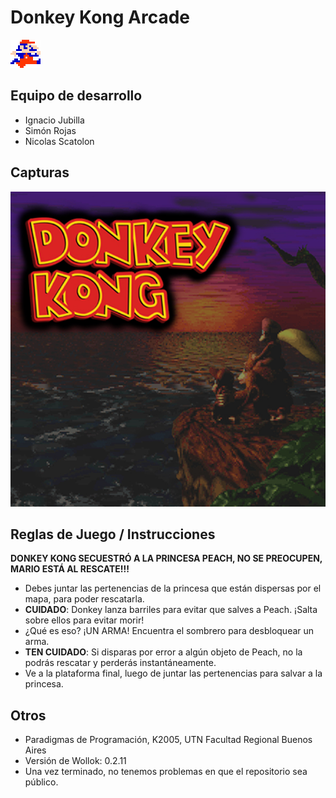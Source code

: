 # Donkey Kong Arcade

![Mario Salta](/assets/marioUpD.png "Mario Salta")

## Equipo de desarrollo

- Ignacio Jubilla
- Simón Rojas
- Nicolas Scatolon

## Capturas

![Pantalla Inicio](/assets/menuPrincipal.jpg "Menu Principal")

## Reglas de Juego / Instrucciones

**DONKEY KONG SECUESTRÓ A LA PRINCESA PEACH, NO SE PREOCUPEN, MARIO ESTÁ AL RESCATE!!!**

- Debes juntar las pertenencias de la princesa que están dispersas por el mapa, para poder rescatarla.
- **CUIDADO**: Donkey lanza barriles para evitar que salves a Peach. ¡Salta sobre ellos para evitar morir!
- ¿Qué es eso? ¡UN ARMA! Encuentra el sombrero para desbloquear un arma.
- **TEN CUIDADO**: Si disparas por error a algún objeto de Peach, no la podrás rescatar y perderás instantáneamente.
- Ve a la plataforma final, luego de juntar las pertenencias para salvar a la princesa.

## Otros

- Paradigmas de Programación, K2005, UTN Facultad Regional Buenos Aires
- Versión de Wollok: 0.2.11
- Una vez terminado, no tenemos problemas en que el repositorio sea público.
